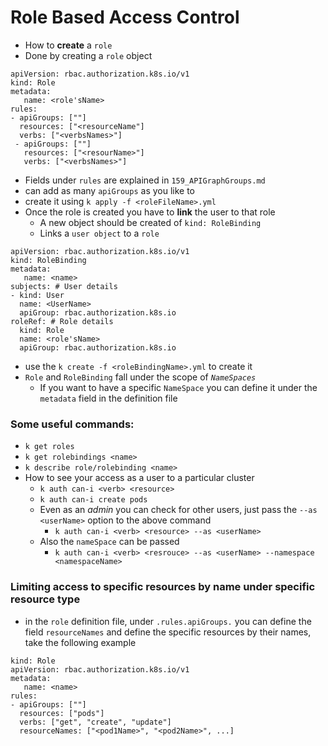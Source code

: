 Role Based Access Control
=========================

- How to **create** a `role`
- Done by creating a `role` object

```
apiVersion: rbac.authorization.k8s.io/v1
kind: Role
metadata:
   name: <role'sName>
rules:
- apiGroups: [""]
  resources: ["<resourceName"]
  verbs: ["<verbsNames>"]
 - apiGroups: [""]
   resources: ["<resourName>"]
   verbs: ["<verbsNames>"]
```
- Fields under `rules` are explained in `159_APIGraphGroups.md`
- can add as many `apiGroups` as you like to
- create it using `k apply -f <roleFileName>.yml`
- Once the role is created you have to **link** the user to that role
   - A new object should be created of `kind: RoleBinding`
   - Links a `user object` to a `role`
```
apiVersion: rbac.authorization.k8s.io/v1
kind: RoleBinding
metadata:
   name: <name>
subjects: # User details
- kind: User
  name: <UserName>
  apiGroup: rbac.authorization.k8s.io
roleRef: # Role details
  kind: Role
  name: <role'sName>
  apiGroup: rbac.authorization.k8s.io
```
- use the `k create -f <roleBindingName>.yml` to create it
- `Role` and `RoleBinding` fall under the scope of *`NameSpaces`*
   - If you want to have a specific `NameSpace` you can define it under the `metadata` field in the definition file
### Some useful commands:
- `k get roles`
- `k get rolebindings <name>`
- `k describe role/rolebinding <name>`
- How to see your access as a user to a particular cluster
   * `k auth can-i <verb> <resource>`
   * `k auth can-i create pods`
   * Even as an *admin* you can check for other users, just pass the `--as <userName>` option to the above command
      - `k auth can-i <verb> <resource> --as <userName>`
   * Also the `nameSpace` can be passed
      - `k auth can-i <verb> <resrouce> --as <userName> --namespace <namespaceName>`
### Limiting access to specific resources by name under specific resource type
- in the `role` definition file, under `.rules.apiGroups.` you can define the field `resourceNames` and define the specific resources by their names, take the following example
```
kind: Role
apiVersion: rbac.authorization.k8s.io/v1
metadata:
   name: <name>
rules:
- apiGroups: [""]
  resources: ["pods"]
  verbs: ["get", "create", "update"]
  resourceNames: ["<pod1Name>", "<pod2Name>", ...]
```
